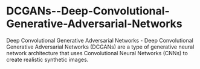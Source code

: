 # DCGANs--Deep-Convolutional-Generative-Adversarial-Networks
 Deep Convolutional Generative Adversarial Networks -  Deep Convolutional Generative Adversarial Networks (DCGANs) are a type of generative neural network architecture that uses Convolutional Neural Networks (CNNs) to create realistic synthetic images.
